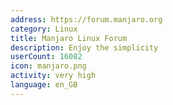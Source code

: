 ```yaml
---
address: https://forum.manjaro.org
category: Linux
title: Manjaro Linux Forum
description: Enjoy the simplicity
userCount: 16082
icon: manjaro.png
activity: very high
language: en_GB
---
```

